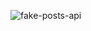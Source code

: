 ![fake-posts-api](https://github.com/Gabriel-augt/fake-posts-api/assets/117189018/9526d318-b4e1-4df1-8b78-1f64fa37c1c4)
